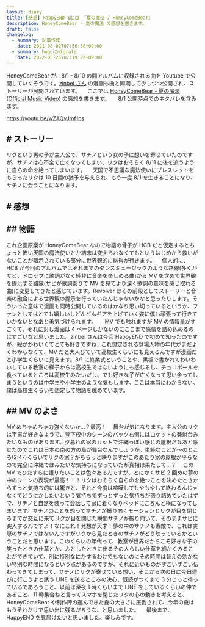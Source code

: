 ```yaml
---
layout: diary
title: [感想] HappyEND 1曲目 「夏の魔法 / HoneyComeBear」
description: HoneyComeBear - 夏の魔法 の感想を書きます。
draft: false
changelog:
  - summary: 記事作成
    date: 2021-08-02T07:56:38+09:00
  - summary: hugoにmigrate
    date: 2022-05-25T07:19:22+09:00
---
```


HoneyComeBear が、8/1 - 8/10 の間アルバムに収録される曲を Youtube で公開していくそうです。[zinbei さん](https://twitter.com/tz036) の漫画も曲と同期して少しづつ公開され、ストーリーが展開されています。
　ここでは [HoneyComeBear - 夏の魔法 (Official Music Video)](https://youtu.be/wZAQvJmf1ps) の感想を書きます。
　 8/1 公開時点でのネタバレを含みます。

https://youtu.be/wZAQvJmf1ps

## # ストーリー

リクという男の子が主人公で、サチノという女の子に想いを寄せていたのですが、サチノは心不全で亡くなってしまい、リクはおそらく 8/11 に後を追うように自らの命を絶ってしまいます。
　天国で不思議な魔法使いにブレスレットをもらったリクは 10 日間の猶予を与えられ、もう一度 8/1 を生きることになり、サチノに会うことになります。

## # 感想

## ## 物語

これ企画原案が HoneyComeBear なので物語の骨子が HCB だと仮定するとちょっと怖い天国の魔法使いとか結末は変えられなくてもというはじめから救いがないことが暗示されている部分に世界観的に納得が行きます。
　個人的に、HCB が今回のアルバムではそれまでのダンスミュージックのような路線(多くがサビ、ドロップに歌詞がなく純粋に音楽を楽しめる曲)から MV を含めて世界観を提示する路線(サビが歌詞ありで MV を見てより深く歌詞の意味を感じ取れる曲)に変更してきたと感じています。Revolver はその前段としてストーリーと音楽の融合による世界観の提示を行っていたんじゃないかなと思ったりします。そういった意味で漫画も同時公開しているのはかなり思い切っているというか、ファンとしてはとても嬉しいしどんどんギアを上げていく姿に僕も頑張って行きていかないとなあと勇気づけられます。
　 MV でも触れますが MV の情報量がすごくて、それに対し漫画は 4 ページしかないのにここまで感情を詰め込めるのはすごいなと思いました。zinbei さんは今回 HappyEND で初めて知ったのですが、絵がかわいくてとても好きですね...これ想定される登場人物の年代がまだよくわからなくて、MV だと大人びていて高校生くらいにも見えるんですが漫画だと小学生くらいに見えます。8/1 に終業式ということや、黒板で書かれてわいわいしている教室の様子からは高校生ではないようにも感じるし、チョコボールを食べているところは高校生みたいだし、でも好きな子が亡くなって思い余ってしまうというのは中学生や小学生のような気もします。ここは本当にわからない。僕は高校生くらいを想定して物語を眺めています。

## ## MV のよさ

MV めちゃめちゃ力強くないか...？最高！
　舞台が気になります。主人公のリクは宇宙が好きなようで、登下校中のシーンのバック右側にはロケットの発射台みたいなものがあります。夕暮れの家のカットで沖縄っぽい感じの屋根だなあと感じたのでこれは日本の南の方の島が舞台なんでしょうか。単純なことが〜のところ(2:47)くらいでリクの家？がちらっと映りますがこのあたり家の屋根が平らなので完全に沖縄ではみたいな気持ちになっていたが真相は果たして...？
　この MV でひたすらに語りたいことは色々あるんですが、とにかくサビ 2 回めの夢の中のシーンの表現が最高！！！リクはおそらく自ら命を絶つことを決めたときからずっと気持ち的には驚きと、それと今度は喧嘩してもやもやして終わるんじゃなくてどうにかしたいという気持ちでずっとずっと気持ちが張り詰めていたはずで、サチノと自然を装って会話して家に着くなりベッドにごろんと横になってしまいます。サチノのことを想ってサチノが振り向くモーションとリクが目を閉じるまでが交互に来てリクが目を閉じた瞬間サチノが振り向いて、そのままサビに突入するんですよ！なにこれ！発想が天才！夢の中のサチノも素敵で、これは実際のサチノではないんですがリクから見たときのサチノがどう映っているかということだと思います。このくらいの年代って、教室が世界だからこそ好きな子の笑ったときの仕草とか、ふとしたときに出るその人らしい仕草を細かくみることができていて、別に特別なにかするわけでもないのにその時間は替えの効かない特別な時間になるという点があるのですが、それに近いものがすごいすごい伝わってきてしまって、サチノにリクが寄せている想い、そこから次の日に今日遊びに行こうよと誘う LINE を送るところの決心、既読がつくまで 3 分じっと待っているであろうこと、以前は深夜 1 時くらいまで LINE をしているくらいの仲であること、11 時集合ねと言ってスマホを閉じたリクの心の動きを考えると、HoneyComeBear や制作陣の運んできた夏の大きさに圧倒されて、今年の夏はもうそれだけで思い出に残るだろうな、と思いました。
　最後まで、HappyEND を見届けたいと思いました。楽しみです。
